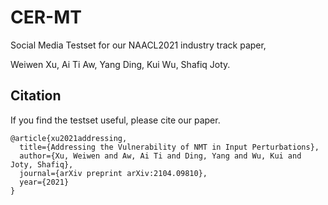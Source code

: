 # CER-MT

Social Media Testset for our NAACL2021 industry track paper,

Weiwen Xu, Ai Ti Aw, Yang Ding, Kui Wu, Shafiq Joty.

## Citation

If you find the testset useful, please cite our paper.
```
@article{xu2021addressing,
  title={Addressing the Vulnerability of NMT in Input Perturbations},
  author={Xu, Weiwen and Aw, Ai Ti and Ding, Yang and Wu, Kui and Joty, Shafiq},
  journal={arXiv preprint arXiv:2104.09810},
  year={2021}
}
```

